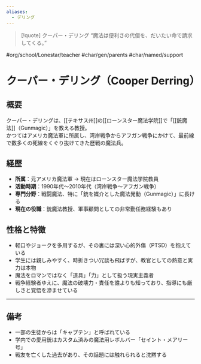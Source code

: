 ```yaml
---
aliases:
  - デリング
---
```

>[!quote] クーパー・デリング
> “魔法は便利さの代償を、だいたい命で請求してくる。”

 #org/school/Lonestar/teacher #char/gen/parents #char/named/support 
# クーパー・デリング（Cooper Derring）

## 概要

クーパー・デリングは、[[テキサス州]]の[[ローンスター魔法学院]]で「[[銃魔法]]（Gunmagic）」を教える教授。  
かつてはアメリカ魔法軍に所属し、湾岸戦争からアフガン戦争にかけて、最前線で数多くの死線をくぐり抜けてきた歴戦の魔法兵。

## 経歴

- **所属**：元アメリカ魔法軍 → 現在はローンスター魔法学院教員  
- **活動時期**：1990年代〜2010年代（湾岸戦争〜アフガン戦争）  
- **専門分野**：戦闘魔法、特に「銃を媒介とした魔法発動（Gunmagic）」に長ける  
- **現在の役職**：銃魔法教授、軍事顧問としての非常勤任務経験もあり

## 性格と特徴

- 軽口やジョークを多用するが、その裏には深い心的外傷（PTSD）を抱えている  
- 学生には親しみやすく、時折きつい冗談も飛ばすが、教官としての熱意と実力は本物  
- 魔法をロマンではなく「道具」「力」として扱う現実主義者  
- 戦争経験者ゆえに、魔法の破壊力・責任を誰よりも知っており、指導にも厳しさと覚悟を滲ませている

---

## 備考

- 一部の生徒からは「キャプテン」と呼ばれている  
- 学内での愛用銃はカスタム済みの魔法用レボルバー「セイント・メアリー号」  
- 戦友を亡くした過去があり、その話題には触れられると沈黙する

